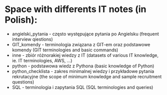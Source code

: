 # Space with differents IT notes (in Polish):

- angielski_pytania - często występujące pytania po Angielsku (frequent interview qiestions)
- GIT_komendy - terminologia związana z GIT-em oraz podstawowe komendy (GIT terminologies and basic commands)
- inne - zbiór różnorakiej wiedzy z IT (datasets of various IT knowledge, ie. IT terminologies, AWS, ...)
- python - podstawowa wiedz z Pythona (basic knowledge of Python)
- python_checklista - zakres minimalnej wiedzy i przykładowe pytania rekrutacyjne (the scope of minimum knowledge and sample recruitment questions)
- SQL - terminologia i zapytania SQL (SQL terminologies and queries)
